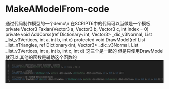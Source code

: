 # MakeAModelFrom-code
通过代码制作模型的一个demo\n
在SCRIPT6中的代码可以当做是一个模板
private Vector3 Faxian(Vector3 a, Vector3 b, Vector3 c, int index = 0)
private void AddCorss(ref Dictionary<int, Vector3> _dic_v3Normal, List<Vector3> _list_v3Vertices, int a, int b, int c)
protected void DrawModel(ref List<int> _list_nTriangles, ref Dictionary<int, Vector3> _dic_v3Normal, List<Vector3> _list_v3Vertices, int a, int b, int c, int d)
这三个是一起的  但是只使用DrawModel就可以,其他的函数是辅助这个函数的
![如图](https://github.com/js305492881/MakeAModelFrom-code/blob/master/Assets/Image/说明.png)
